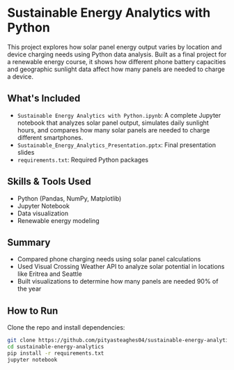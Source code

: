 # Sustainable Energy Analytics with Python

This project explores how solar panel energy output varies by location and device charging needs using Python data analysis. Built as a final project for a renewable energy course, it shows how different phone battery capacities and geographic sunlight data affect how many panels are needed to charge a device.

## What's Included

- `Sustainable Energy Analytics with Python.ipynb`: A complete Jupyter notebook that analyzes solar panel output, simulates daily sunlight hours, and compares how many solar panels are needed to charge different smartphones.
- `Sustainable_Energy_Analytics_Presentation.pptx`: Final presentation slides
- `requirements.txt`: Required Python packages

## Skills & Tools Used

- Python (Pandas, NumPy, Matplotlib)
- Jupyter Notebook
- Data visualization
- Renewable energy modeling

## Summary

- Compared phone charging needs using solar panel calculations
- Used Visual Crossing Weather API to analyze solar potential in locations like Eritrea and Seattle
- Built visualizations to determine how many panels are needed 90% of the year

## How to Run

Clone the repo and install dependencies:

```bash
git clone https://github.com/pityasteaghes04/sustainable-energy-analytics.git
cd sustainable-energy-analytics
pip install -r requirements.txt
jupyter notebook
